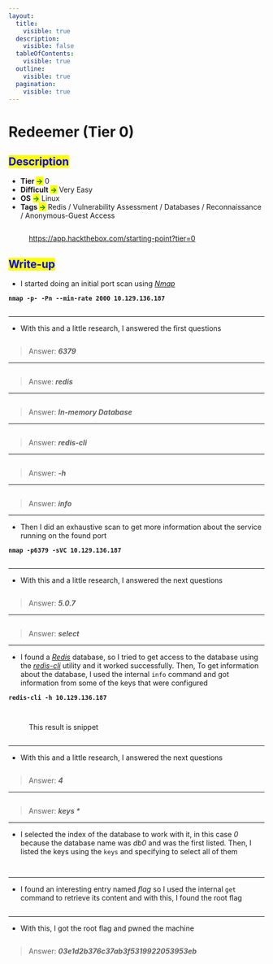 ```yaml
---
layout:
  title:
    visible: true
  description:
    visible: false
  tableOfContents:
    visible: true
  outline:
    visible: true
  pagination:
    visible: true
---
```


# Redeemer (Tier 0)

## <mark style="color:blue;">Description</mark>

* **Tier&#x20;**<mark style="color:green;">**->**</mark> 0
* **Difficult** <mark style="color:green;">**->**</mark> Very Easy
* **OS** <mark style="color:green;">**->**</mark> Linux
* **Tags&#x20;**<mark style="color:green;">**->**</mark> Redis / Vulnerability Assessment / Databases / Reconnaissance\
  &#x20;             / Anonymous-Guest Access

<figure><img src="../../.gitbook/assets/image (22) (1) (1).png" alt=""><figcaption><p><a href="https://app.hackthebox.com/starting-point?tier=0">https://app.hackthebox.com/starting-point?tier=0</a></p></figcaption></figure>

## <mark style="color:blue;">Write-up</mark>

* I started doing an initial port scan using [_Nmap_](../../networks/tools-and-utilities.md#nmap)

<pre class="language-bash" data-line-numbers><code class="lang-bash"><strong>nmap -p- -Pn --min-rate 2000 10.129.136.187
</strong></code></pre>

<figure><img src="../../.gitbook/assets/image (105) (1).png" alt=""><figcaption></figcaption></figure>

***

* With this and a little research, I answered the first questions

<figure><img src="../../.gitbook/assets/image (87) (1).png" alt=""><figcaption></figcaption></figure>

> Answer: _**6379**_



***

<figure><img src="../../.gitbook/assets/image (91) (1).png" alt=""><figcaption></figcaption></figure>

> Answe: _**redis**_

***

<figure><img src="../../.gitbook/assets/image (92) (1).png" alt=""><figcaption></figcaption></figure>

> Answer: _**In-memory Database**_

***

<figure><img src="../../.gitbook/assets/image (93) (1).png" alt=""><figcaption></figcaption></figure>

> Answer: _**redis-cli**_

***

<figure><img src="../../.gitbook/assets/image (99) (1).png" alt=""><figcaption></figcaption></figure>

> Answer: _**-h**_

***

<figure><img src="../../.gitbook/assets/image (100) (1).png" alt=""><figcaption></figcaption></figure>

> Answer: _**info**_

***

* Then I did an exhaustive scan to get more information about the service running on the found port

<pre class="language-bash" data-line-numbers><code class="lang-bash"><strong>nmap -p6379 -sVC 10.129.136.187
</strong></code></pre>

<figure><img src="../../.gitbook/assets/image (106) (1).png" alt=""><figcaption></figcaption></figure>

***

* With this and a little research, I answered the next questions

<figure><img src="../../.gitbook/assets/image (101) (1).png" alt=""><figcaption></figcaption></figure>

> Answer: _**5.0.7**_

***

<figure><img src="../../.gitbook/assets/image (102) (1).png" alt=""><figcaption></figcaption></figure>

> Answer: _**select**_

***

* I found a [_Redis_](https://redis.io/) database, so I tried to get access to the database using the [_redis-cli_](../../database-attacks/tools-and-utilities.md#redis) utility and it worked successfully. Then, To get information about the database, I used the internal `info` command and got information from some of the keys that were configured

<pre class="language-bash" data-line-numbers><code class="lang-bash"><strong>redis-cli -h 10.129.136.187
</strong></code></pre>

<figure><img src="../../.gitbook/assets/image (110) (1).png" alt=""><figcaption></figcaption></figure>

<figure><img src="../../.gitbook/assets/image (111) (1).png" alt=""><figcaption><p>This result is snippet</p></figcaption></figure>

<figure><img src="../../.gitbook/assets/image (112) (1).png" alt=""><figcaption></figcaption></figure>

***

* With this and a little research, I answered the next questions

<figure><img src="../../.gitbook/assets/image (107) (1).png" alt=""><figcaption></figcaption></figure>

> Answer: _**4**_

***

<figure><img src="../../.gitbook/assets/image (108) (1).png" alt=""><figcaption></figcaption></figure>

> Answer: _**keys \***_

***

* I selected the index of the database to work with it, in this case _0_ because the database name was _db0_ and was the first liste&#x64;_._ Then, I listed the keys using the `keys` and specifying to select all of them

<figure><img src="../../.gitbook/assets/image (113) (1).png" alt=""><figcaption></figcaption></figure>

<figure><img src="../../.gitbook/assets/image (114) (1).png" alt=""><figcaption></figcaption></figure>

***

* I found an interesting entry named _flag_ so I used the internal `get` command to retrieve its content and with this, I found the root flag

<figure><img src="../../.gitbook/assets/image (115) (1).png" alt=""><figcaption></figcaption></figure>

***

* With this, I got the root flag and pwned the machine

<figure><img src="../../.gitbook/assets/image (109) (1).png" alt=""><figcaption></figcaption></figure>

> Answer: _**03e1d2b376c37ab3f5319922053953eb**_
